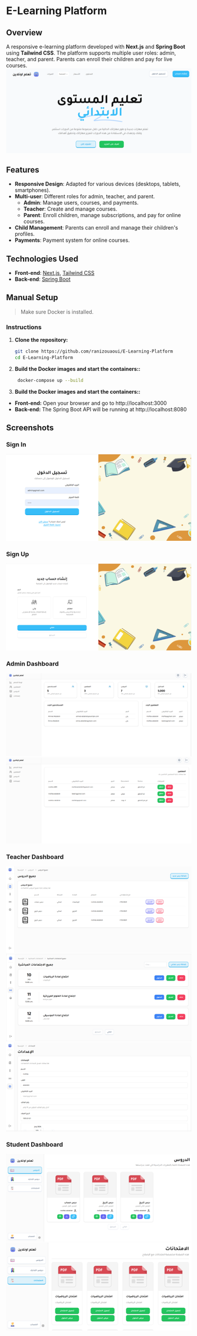# E-Learning Platform

## Overview
A responsive e-learning platform developed with **Next.js** and **Spring Boot** using **Tailwind CSS**. The platform supports multiple user roles: admin, teacher, and parent. Parents can enroll their children and pay for live courses.
![Home Page](./Pictures/home.png)

## Features
- **Responsive Design**: Adapted for various devices (desktops, tablets, smartphones).
- **Multi-user**: Different roles for admin, teacher, and parent.
  - **Admin**: Manage users, courses, and payments.
  - **Teacher**: Create and manage courses.
  - **Parent**: Enroll children, manage subscriptions, and pay for online courses.
- **Child Management**: Parents can enroll and manage their children's profiles.
- **Payments**: Payment system for online courses.

## Technologies Used
- **Front-end**: [Next.js](https://nextjs.org/), [Tailwind CSS](https://tailwindcss.com/)
- **Back-end**: [Spring Boot](https://spring.io/projects/spring-boot)

## Manual Setup

 <blockquote>
<p dir="auto">Make sure Docker is installed.</p>
</blockquote>

### Instructions
1. **Clone the repository:**
   ```bash
   git clone https://github.com/ranizouaoui/E-Learning-Platform
   cd E-Learning-Platform
   ```
2. **Build the Docker images and start the containers::**
   ```bash
    docker-compose up --build
   ```

3. **Build the Docker images and start the containers::**

- **Front-end:** Open your browser and go to http://localhost:3000
- **Back-end:** The Spring Boot API will be running at http://localhost:8080


## Screenshots

### Sign In
![Sign In](./Pictures/sign-in.png)

### Sign Up
![Sign Up](./Pictures/sign-up.png)

### Admin Dashboard
![Admin Dashboard 1](./Pictures/admin-1.png)
![Admin Dashboard 2](./Pictures/admin-2.png)

### Teacher Dashboard
![Teacher Dashboard 1](./Pictures/teacher-1.png)
![Teacher Dashboard 2](./Pictures/teacher-2.png)
![Teacher Dashboard 3](./Pictures/teacher-3.png)

### Student Dashboard
![Student Dashboard 1](./Pictures/student-1.png)
![Student Dashboard 2](./Pictures/student-2.png)

